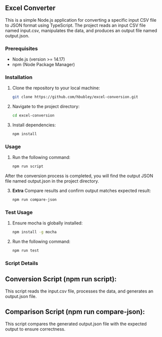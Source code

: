 ## Excel Converter

This is a simple Node.js application for converting a specific input CSV file to JSON format using TypeScript. The project reads an input CSV file named input.csv, manipulates the data, and produces an output file named output.json.

### Prerequisites
- Node.js (version >= 14.17)
- npm (Node Package Manager)

### Installation
1. Clone the repository to your local machine:

   ```bash
   git clone https://github.com/hbubley/excel-conversion.git
   ```

2. Navigate to the project directory:

    ```bash
    cd excel-conversion
    ```

3. Install dependencies:

    ```bash
    npm install
    ```

### Usage
1. Run the following command:

    ```bash
    npm run script
    ```
After the conversion process is completed, you will find the output JSON file named output.json in the project directory.

3. **Extra** Compare results and confirm output matches expected result:
    ```bash
    npm run compare-json
    ```

### Test Usage
1. Ensure mocha is globally installed:

    ```bash
    npm install -g mocha
    ```

2. Run the following command:

    ```bash
    npm run test
    ```

### Script Details
## Conversion Script (npm run script):
This script reads the input.csv file, processes the data, and generates an output.json file.

## Comparison Script (npm run compare-json):
This script compares the generated output.json file with the expected output to ensure correctness.
